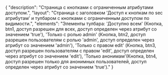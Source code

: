 {
"description": "Страница с кнопками с ограниченным атрибутами доступом.",
"layout": "Страница с заголовком 'Доступ к кнопкам по sec атрибутам' и тулбаром с кнопками с ограниченным доступом по видимости.",
"elements": "Элементы тулбара: 'Доступно всем' (Кнопка, btn1, доступ разрешен для всех, доступ определен через атрибут со значением 'true'), 'Только с ролью admin' (Кнопка, btn2, доступ разрешен пользователям с ролью 'admin', доступ определен через атрибут со значением 'admin'), 'Только с правом edit' (Кнопка, btn3, доступ разрешен пользователям с правом 'edit', доступ определен через атрибут со значением 'edit'), 'Только анонимам'(Кнопка, btn4, доступ разрешен только для анонимных пользователей, доступ определен через атрибут со значением 'true')."
}